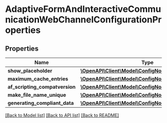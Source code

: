 # AdaptiveFormAndInteractiveCommunicationWebChannelConfigurationProperties

## Properties
Name | Type | Description | Notes
------------ | ------------- | ------------- | -------------
**show_placeholder** | [**\OpenAPI\Client\Model\ConfigNodePropertyBoolean**](ConfigNodePropertyBoolean.md) |  | [optional] 
**maximum_cache_entries** | [**\OpenAPI\Client\Model\ConfigNodePropertyInteger**](ConfigNodePropertyInteger.md) |  | [optional] 
**af_scripting_compatversion** | [**\OpenAPI\Client\Model\ConfigNodePropertyDropDown**](ConfigNodePropertyDropDown.md) |  | [optional] 
**make_file_name_unique** | [**\OpenAPI\Client\Model\ConfigNodePropertyBoolean**](ConfigNodePropertyBoolean.md) |  | [optional] 
**generating_compliant_data** | [**\OpenAPI\Client\Model\ConfigNodePropertyBoolean**](ConfigNodePropertyBoolean.md) |  | [optional] 

[[Back to Model list]](../README.md#documentation-for-models) [[Back to API list]](../README.md#documentation-for-api-endpoints) [[Back to README]](../README.md)


